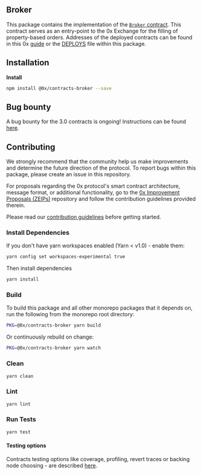 ## Broker

This package contains the implementation of the [`Broker` contract](https://github.com/0xProject/ZEIPs/issues/75). This contract serves as an entry-point to the 0x Exchange for the filling of property-based orders. Addresses of the deployed contracts can be found in this 0x [guide](https://0x.org/docs/guides/0x-cheat-sheet) or the [DEPLOYS](./DEPLOYS.json) file within this package.

## Installation

**Install**

```bash
npm install @0x/contracts-broker --save
```

## Bug bounty

A bug bounty for the 3.0 contracts is ongoing! Instructions can be found [here](https://0x.org/docs/guides/bug-bounty-program).

## Contributing

We strongly recommend that the community help us make improvements and determine the future direction of the protocol. To report bugs within this package, please create an issue in this repository.

For proposals regarding the 0x protocol's smart contract architecture, message format, or additional functionality, go to the [0x Improvement Proposals (ZEIPs)](https://github.com/0xProject/ZEIPs) repository and follow the contribution guidelines provided therein.

Please read our [contribution guidelines](../../CONTRIBUTING.md) before getting started.

### Install Dependencies

If you don't have yarn workspaces enabled (Yarn < v1.0) - enable them:

```bash
yarn config set workspaces-experimental true
```

Then install dependencies

```bash
yarn install
```

### Build

To build this package and all other monorepo packages that it depends on, run the following from the monorepo root directory:

```bash
PKG=@0x/contracts-broker yarn build
```

Or continuously rebuild on change:

```bash
PKG=@0x/contracts-broker yarn watch
```

### Clean

```bash
yarn clean
```

### Lint

```bash
yarn lint
```

### Run Tests

```bash
yarn test
```

#### Testing options

Contracts testing options like coverage, profiling, revert traces or backing node choosing - are described [here](../TESTING.md).
